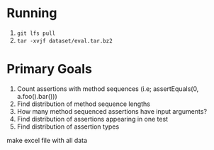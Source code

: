 # Running

1. `git lfs pull`
2. `tar -xvjf dataset/eval.tar.bz2`

# Primary Goals

1. Count assertions with method sequences (i.e; assertEquals(0, a.foo().bar()))
2. Find distribution of method sequence lengths
3. How many method sequenced assertions have input arguments?
4. Find distribution of assertions appearing in one test
5. Find distribution of assertion types

<!-- add depth + length -->

<!-- assertEquals(-1,Primitive.toUInt32(c.toJsonObject().getInt(UInt32.FIELD_DATA))); -->

make excel file with all data
